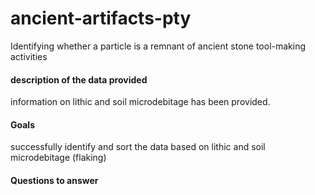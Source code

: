# ancient-artifacts-pty
Identifying whether a particle is a remnant of ancient stone tool-making activities


#### description of the data provided
information on lithic and soil microdebitage has been provided. 

#### Goals
successfully identify and sort the data based on lithic and soil microdebitage (flaking)

#### Questions to answer

